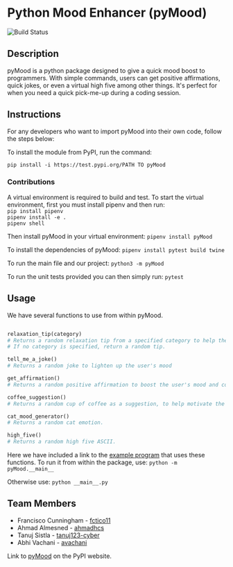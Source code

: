 # Python Mood Enhancer (pyMood)

![Build Status](https://img.shields.io/github/actions/workflow/status/software-students-spring2024/3-python-package-exercise-team-frabtanah/event-logger.yml)

## Description

pyMood is a python package designed to give a quick mood boost to programmers. With simple commands, users can get positive affirmations, quick jokes, or even a virtual high five among other things. It's perfect for when you need a quick pick-me-up during a coding session.

## Instructions

For any developers who want to import pyMood into their own code, follow the steps below:

To install the module from PyPI, run the command:

``pip install -i https://test.pypi.org/PATH TO pyMood``

### Contributions

A virtual environment is required to build and test.
To start the virtual environment, first you must install pipenv and then run:<br>
```pip install pipenv```<br>
```pipenv install -e .```<br>
```pipenv shell```



Then install pyMood in your virtual environment:
```pipenv install pyMood```

To install the dependencies of pyMood:
```pipenv install pytest build twine```

To run the main file and our project: 
```python3 -m pyMood```

To run the unit tests provided you can then simply run:
```pytest```

## Usage

We have several functions to use from within pyMood.

```python

relaxation_tip(category)
# Returns a random relaxation tip from a specified category to help the user relax.
# If no category is specified, return a random tip.
```

```python
tell_me_a_joke()
# Returns a random joke to lighten up the user's mood
```

```python
get_affirmation()
# Returns a random positive affirmation to boost the user's mood and confidence
```

```python
coffee_suggestion()
# Returns a random cup of coffee as a suggestion, to help motivate the user.
```

```python
cat_mood_generator()
# Returns a random cat emotion.
```

```python
high_five()
# Returns a random high five ASCII.
```

Here we have included a link to the [example program](src/pyMood/__main__.py) that uses these functions.
To run it from within the package, use:
```python -m pyMood.__main__```

Otherwise use:
```python __main__.py```

## Team Members

- Francisco Cunningham - [fctico11](https://github.com/fctico11)
- Ahmad Almesned - [ahmadhcs](https://github.com/ahmadhcs)
- Tanuj Sistla - [tanuj123-cyber](https://github.com/tanuj123-cyber)
- Abhi Vachani - [avachani](https://github.com/avachani)

Link to [pyMood](link) on the PyPI website.
